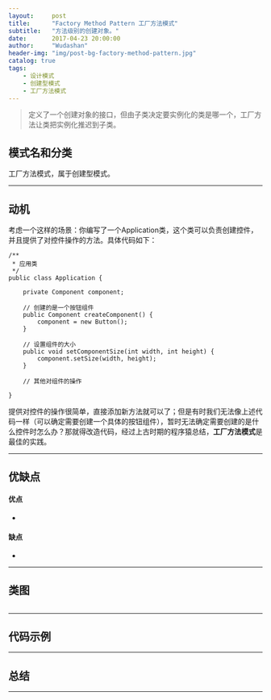```yaml
---
layout:     post
title:      "Factory Method Pattern 工厂方法模式"
subtitle:   "方法级别的创建对象。"
date:       2017-04-23 20:00:00
author:     "Wudashan"
header-img: "img/post-bg-factory-method-pattern.jpg"
catalog: true
tags:
    - 设计模式
    - 创建型模式
    - 工厂方法模式
---
```



> 定义了一个创建对象的接口，但由子类决定要实例化的类是哪一个，工厂方法让类把实例化推迟到子类。

## 模式名和分类
工厂方法模式，属于创建型模式。

---


## 动机
考虑一个这样的场景：你编写了一个Application类，这个类可以负责创建控件，并且提供了对控件操作的方法。具体代码如下：
```
/**
 * 应用类
 */
public class Application {
    
    private Component component;
   
    // 创建的是一个按钮组件
    public Component createComponent() {
        component = new Button();
    }
    
    // 设置组件的大小
    public void setComponentSize(int width, int height) {
        component.setSize(width, height);
    }
    
    // 其他对组件的操作
    
}
```
提供对控件的操作很简单，直接添加新方法就可以了；但是有时我们无法像上述代码一样（可以确定需要创建一个具体的按钮组件），暂时无法确定需要创建的是什么控件时怎么办？那就得改造代码，经过上古时期的程序猿总结，**工厂方法模式**是最佳的实践。

---

## 优缺点
#### 优点

 - 

#### 缺点

 - 

---

## 类图
![]()

---

## 代码示例





---

## 总结


---
